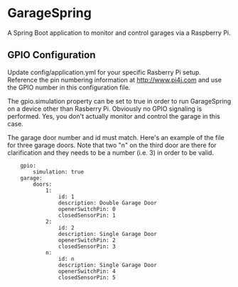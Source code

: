 GarageSpring
============ 
A Spring Boot application to monitor and control garages via a
Raspberry Pi.

GPIO Configuration
------------------
Update config/application.yml for your specific Rasberry Pi setup. Reference the pin numbering information at http://www.pi4j.com and use the GPIO number in this configuration file. 

The gpio.simulation property can be set to true in order to run GarageSpring on a device other than Rasberry Pi.  Obviously no GPIO signaling is performed. Yes, you don't actually monitor and control the garage in this case.

The garage door number and id must match.  Here's an example of the file for three garage doors.  Note that two "n" on the third door are there for clarification and they needs to be a number (i.e. 3) in order to be valid.

        gpio:
            simulation: true
        garage:
            doors:
                1:
                    id: 1
                    description: Double Garage Door
                    openerSwitchPin: 0
                    closedSensorPin: 1
                2:
                    id: 2
                    description: Single Garage Door
                    openerSwitchPin: 2
                    closedSensorPin: 3
                n:
                    id: n
                    description: Single Garage Door
                    openerSwitchPin: 4
                    closedSensorPin: 5
